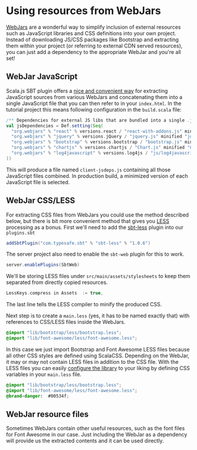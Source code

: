 # Using resources from WebJars

[WebJars](http://www.webjars.org) are a wonderful way to simplify inclusion of external resources such as JavaScript libraries and CSS definitions into
your own project. Instead of downloading JS/CSS packages like Bootstrap and extracting them within your project (or referring to external CDN
served resources), you can just add a dependency to the appropriate WebJar and you're all set!

## WebJar JavaScript

Scala.js SBT plugin offers a [nice and convenient way](http://www.scala-js.org/doc/sbt/depending.html) for extracting JavaScript sources from various
WebJars and concatenating them into a single JavaScript file that you can then refer to in your `index.html`. In the tutorial project this means following
configuration in the `build.scala` file:

```scala
/** Dependencies for external JS libs that are bundled into a single .js file according to dependency order */
val jsDependencies = Def.setting(Seq(
  "org.webjars" % "react" % versions.react / "react-with-addons.js" minified "react-with-addons.min.js" commonJSName "React",
  "org.webjars" % "jquery" % versions.jQuery / "jquery.js" minified "jquery.min.js",
  "org.webjars" % "bootstrap" % versions.bootstrap / "bootstrap.js" minified "bootstrap.min.js" dependsOn "jquery.js",
  "org.webjars" % "chartjs" % versions.chartjs / "Chart.js" minified "Chart.min.js",
  "org.webjars" % "log4javascript" % versions.log4js / "js/log4javascript_uncompressed.js" minified "js/log4javascript.js"
))
```

This will produce a file named `client-jsdeps.js` containing all those JavaScript files combined. In production build, a minimized version of each
JavaScript file is selected.

## WebJar CSS/LESS

For extracting CSS files from WebJars you could use the method described below, but there is bit more convenient method that gives you [LESS](http://lesscss.org/)
processing as a bonus. First we'll need to add the [sbt-less](https://github.com/sbt/sbt-less) plugin into our `plugins.sbt`

```scala
addSbtPlugin("com.typesafe.sbt" % "sbt-less" % "1.0.6")
```

The server project also need to enable the `sbt-web` plugin for this to work.

```scala
server.enablePlugins(SbtWeb)
```

We'll be storing LESS files under `src/main/assets/stylesheets` to keep them separated from directly copied resources.

```scala
LessKeys.compress in Assets  := true,
```
The last line tells the LESS compiler to minify the produced CSS.

Next step is to create a `main.less` (yes, it has to be named exactly that) with references to CSS/LESS files inside the WebJars.

```css
@import "lib/bootstrap/less/bootstrap.less";
@import "lib/font-awesome/less/font-awesome.less";
```

In this case we just import Bootstrap and Font Awesome LESS files because all other CSS styles are defined using ScalaCSS. Depending on the WebJar, 
it may or may not contain LESS files in addition to the CSS file. With the LESS files you can easily 
[configure the library](http://getbootstrap.com/css/#less) to your liking by defining CSS variables in your `main.less` file.

```css
@import "lib/bootstrap/less/bootstrap.less";
@import "lib/font-awesome/less/font-awesome.less";
@brand-danger:  #00534f;
```

## WebJar resource files

Sometimes WebJars contain other useful resources, such as the font files for Font Awesome in our case. Just including the WebJar as a dependency will provide
us the extracted contents and it can be used directly.
